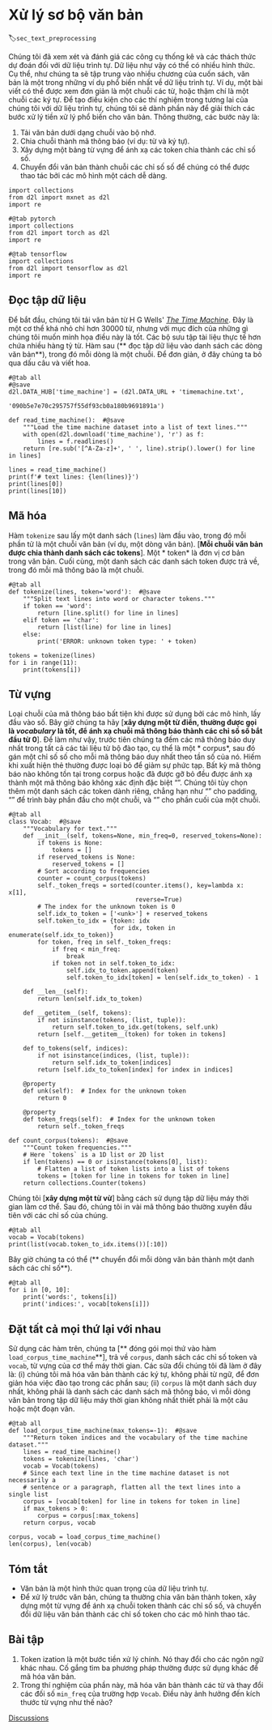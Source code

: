 # Xử lý sơ bộ văn bản
:label:`sec_text_preprocessing`

Chúng tôi đã xem xét và đánh giá các công cụ thống kê và các thách thức dự đoán đối với dữ liệu trình tự. Dữ liệu như vậy có thể có nhiều hình thức. Cụ thể, như chúng ta sẽ tập trung vào nhiều chương của cuốn sách, văn bản là một trong những ví dụ phổ biến nhất về dữ liệu trình tự. Ví dụ, một bài viết có thể được xem đơn giản là một chuỗi các từ, hoặc thậm chí là một chuỗi các ký tự. Để tạo điều kiện cho các thí nghiệm trong tương lai của chúng tôi với dữ liệu trình tự, chúng tôi sẽ dành phần này để giải thích các bước xử lý tiền xử lý phổ biến cho văn bản. Thông thường, các bước này là: 

1. Tải văn bản dưới dạng chuỗi vào bộ nhớ.
1. Chia chuỗi thành mã thông báo (ví dụ: từ và ký tự).
1. Xây dựng một bảng từ vựng để ánh xạ các token chia thành các chỉ số số.
1. Chuyển đổi văn bản thành chuỗi các chỉ số số để chúng có thể được thao tác bởi các mô hình một cách dễ dàng.

```{.python .input}
import collections
from d2l import mxnet as d2l
import re
```

```{.python .input}
#@tab pytorch
import collections
from d2l import torch as d2l
import re
```

```{.python .input}
#@tab tensorflow
import collections
from d2l import tensorflow as d2l
import re
```

## Đọc tập dữ liệu

Để bắt đầu, chúng tôi tải văn bản từ H G Wells' [*The Time Machine*](http://www.gutenberg.org/ebooks/35). Đây là một cơ thể khá nhỏ chỉ hơn 30000 từ, nhưng với mục đích của những gì chúng tôi muốn minh họa điều này là tốt. Các bộ sưu tập tài liệu thực tế hơn chứa nhiều hàng tỷ từ. Hàm sau (** đọc tập dữ liệu vào danh sách các dòng văn bản**), trong đó mỗi dòng là một chuỗi. Để đơn giản, ở đây chúng ta bỏ qua dấu câu và viết hoa.

```{.python .input}
#@tab all
#@save
d2l.DATA_HUB['time_machine'] = (d2l.DATA_URL + 'timemachine.txt',
                                '090b5e7e70c295757f55df93cb0a180b9691891a')

def read_time_machine():  #@save
    """Load the time machine dataset into a list of text lines."""
    with open(d2l.download('time_machine'), 'r') as f:
        lines = f.readlines()
    return [re.sub('[^A-Za-z]+', ' ', line).strip().lower() for line in lines]

lines = read_time_machine()
print(f'# text lines: {len(lines)}')
print(lines[0])
print(lines[10])
```

## Mã hóa

Hàm `tokenize` sau lấy một danh sách (`lines`) làm đầu vào, trong đó mỗi phần tử là một chuỗi văn bản (ví dụ, một dòng văn bản). [**Mỗi chuỗi văn bản được chia thành danh sách các tokens**]. Một * token* là đơn vị cơ bản trong văn bản. Cuối cùng, một danh sách các danh sách token được trả về, trong đó mỗi mã thông báo là một chuỗi.

```{.python .input}
#@tab all
def tokenize(lines, token='word'):  #@save
    """Split text lines into word or character tokens."""
    if token == 'word':
        return [line.split() for line in lines]
    elif token == 'char':
        return [list(line) for line in lines]
    else:
        print('ERROR: unknown token type: ' + token)

tokens = tokenize(lines)
for i in range(11):
    print(tokens[i])
```

## Từ vựng

Loại chuỗi của mã thông báo bất tiện khi được sử dụng bởi các mô hình, lấy đầu vào số. Bây giờ chúng ta hãy [**xây dựng một từ điển, thường được gọi là *vocabulary* là tốt, để ánh xạ chuỗi mã thông báo thành các chỉ số số bắt đầu từ 0**]. Để làm như vậy, trước tiên chúng ta đếm các mã thông báo duy nhất trong tất cả các tài liệu từ bộ đào tạo, cụ thể là một * corpus*, sau đó gán một chỉ số số cho mỗi mã thông báo duy nhất theo tần số của nó. Hiếm khi xuất hiện thẻ thường được loại bỏ để giảm sự phức tạp. Bất kỳ mã thông báo nào không tồn tại trong corpus hoặc đã được gỡ bỏ đều được ánh xạ thành một mã thông báo không xác định đặc biệt “<unk>”. Chúng tôi tùy chọn thêm một danh sách các token dành riêng, chẳng hạn như “<pad>” cho padding, “<bos>” để trình bày phần đầu cho một chuỗi, và “<eos>” cho phần cuối của một chuỗi.

```{.python .input}
#@tab all
class Vocab:  #@save
    """Vocabulary for text."""
    def __init__(self, tokens=None, min_freq=0, reserved_tokens=None):
        if tokens is None:
            tokens = []
        if reserved_tokens is None:
            reserved_tokens = []
        # Sort according to frequencies
        counter = count_corpus(tokens)
        self._token_freqs = sorted(counter.items(), key=lambda x: x[1],
                                   reverse=True)
        # The index for the unknown token is 0
        self.idx_to_token = ['<unk>'] + reserved_tokens
        self.token_to_idx = {token: idx
                             for idx, token in enumerate(self.idx_to_token)}
        for token, freq in self._token_freqs:
            if freq < min_freq:
                break
            if token not in self.token_to_idx:
                self.idx_to_token.append(token)
                self.token_to_idx[token] = len(self.idx_to_token) - 1

    def __len__(self):
        return len(self.idx_to_token)

    def __getitem__(self, tokens):
        if not isinstance(tokens, (list, tuple)):
            return self.token_to_idx.get(tokens, self.unk)
        return [self.__getitem__(token) for token in tokens]

    def to_tokens(self, indices):
        if not isinstance(indices, (list, tuple)):
            return self.idx_to_token[indices]
        return [self.idx_to_token[index] for index in indices]

    @property
    def unk(self):  # Index for the unknown token
        return 0

    @property
    def token_freqs(self):  # Index for the unknown token
        return self._token_freqs

def count_corpus(tokens):  #@save
    """Count token frequencies."""
    # Here `tokens` is a 1D list or 2D list
    if len(tokens) == 0 or isinstance(tokens[0], list):
        # Flatten a list of token lists into a list of tokens
        tokens = [token for line in tokens for token in line]
    return collections.Counter(tokens)
```

Chúng tôi [**xây dựng một từ vừ**] bằng cách sử dụng tập dữ liệu máy thời gian làm cơ thể. Sau đó, chúng tôi in vài mã thông báo thường xuyên đầu tiên với các chỉ số của chúng.

```{.python .input}
#@tab all
vocab = Vocab(tokens)
print(list(vocab.token_to_idx.items())[:10])
```

Bây giờ chúng ta có thể (** chuyển đổi mỗi dòng văn bản thành một danh sách các chỉ số**).

```{.python .input}
#@tab all
for i in [0, 10]:
    print('words:', tokens[i])
    print('indices:', vocab[tokens[i]])
```

## Đặt tất cả mọi thứ lại với nhau

Sử dụng các hàm trên, chúng ta [** đóng gói mọi thứ vào hàm `load_corpus_time_machine`**], trả về `corpus`, danh sách các chỉ số token và `vocab`, từ vựng của cơ thể máy thời gian. Các sửa đổi chúng tôi đã làm ở đây là: (i) chúng tôi mã hóa văn bản thành các ký tự, không phải từ ngữ, để đơn giản hóa việc đào tạo trong các phần sau; (ii) `corpus` là một danh sách duy nhất, không phải là danh sách các danh sách mã thông báo, vì mỗi dòng văn bản trong tập dữ liệu máy thời gian không nhất thiết phải là một câu hoặc một đoạn văn.

```{.python .input}
#@tab all
def load_corpus_time_machine(max_tokens=-1):  #@save
    """Return token indices and the vocabulary of the time machine dataset."""
    lines = read_time_machine()
    tokens = tokenize(lines, 'char')
    vocab = Vocab(tokens)
    # Since each text line in the time machine dataset is not necessarily a
    # sentence or a paragraph, flatten all the text lines into a single list
    corpus = [vocab[token] for line in tokens for token in line]
    if max_tokens > 0:
        corpus = corpus[:max_tokens]
    return corpus, vocab

corpus, vocab = load_corpus_time_machine()
len(corpus), len(vocab)
```

## Tóm tắt

* Văn bản là một hình thức quan trọng của dữ liệu trình tự.
* Để xử lý trước văn bản, chúng ta thường chia văn bản thành token, xây dựng một từ vựng để ánh xạ chuỗi token thành các chỉ số số, và chuyển đổi dữ liệu văn bản thành các chỉ số token cho các mô hình thao tác.

## Bài tập

1. Token ization là một bước tiền xử lý chính. Nó thay đổi cho các ngôn ngữ khác nhau. Cố gắng tìm ba phương pháp thường được sử dụng khác để mã hóa văn bản.
1. Trong thí nghiệm của phần này, mã hóa văn bản thành các từ và thay đổi các đối số `min_freq` của trường hợp `Vocab`. Điều này ảnh hưởng đến kích thước từ vựng như thế nào?

[Discussions](https://discuss.d2l.ai/t/115)
